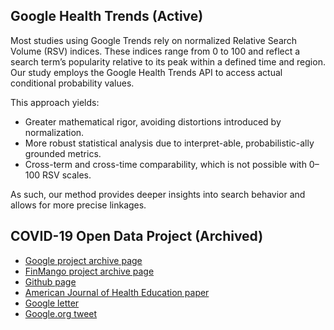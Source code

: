 ## Google Health Trends (Active)
Most studies using Google Trends rely on normalized Relative Search Volume (RSV) indices. These indices range from 0 to 100 and reflect a search term’s popularity relative to its peak within a defined time and region. Our study employs the Google Health Trends API to access actual conditional probability values. 

This approach yields:
* Greater mathematical rigor, avoiding distortions introduced by normalization.
* More robust statistical analysis due to interpret-able, probabilistic-ally grounded metrics.
* Cross-term and cross-time comparability, which is not possible with 0–100 RSV scales.

As such, our method provides deeper insights into search behavior and allows for more precise linkages.

## COVID-19 Open Data Project (Archived)
* [Google project archive page](https://health.google.com/covid-19/open-data/)
* [FinMango project archive page](https://www.finmango.org/covid)
* [Github page](https://github.com/open-covid-19/data)
* [American Journal of Health Education paper](https://www.tandfonline.com/doi/abs/10.1080/19325037.2023.2209620)
* [Google letter](https://drive.google.com/file/d/1h2YxQVDWOnzCRNFJKTcFBfKRgPxEryT2/view?usp=sharing)
* [Google.org tweet](https://x.com/Googleorg/status/1299104929743765505?s=20)
